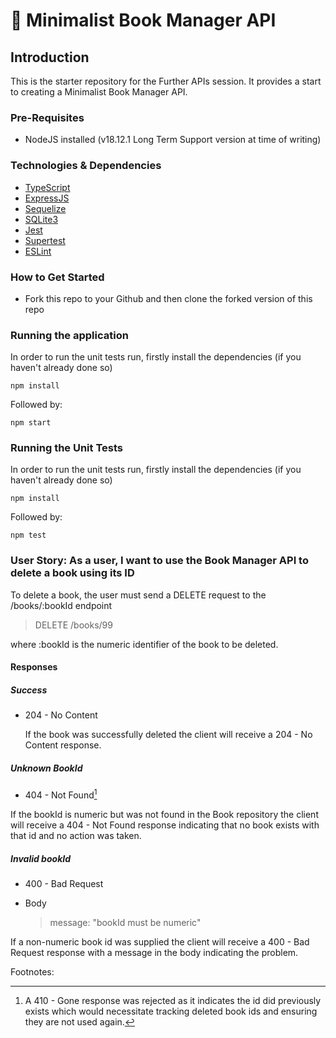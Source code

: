 # 📖 Minimalist Book Manager API

## Introduction

This is the starter repository for the Further APIs session. It provides a start to creating a Minimalist Book Manager API.

### Pre-Requisites

- NodeJS installed (v18.12.1 Long Term Support version at time of writing)

### Technologies & Dependencies

- [TypeScript](https://www.typescriptlang.org/)
- [ExpressJS](https://expressjs.com/)
- [Sequelize](https://sequelize.org/)
- [SQLite3](https://www.npmjs.com/package/sqlite3)
- [Jest](https://jestjs.io/)
- [Supertest](https://www.npmjs.com/package/supertest)
- [ESLint](https://eslint.org/)

### How to Get Started

- Fork this repo to your Github and then clone the forked version of this repo

### Running the application

In order to run the unit tests run, firstly install the dependencies (if you haven't already done so)

```
npm install
```

Followed by:

```
npm start
```

### Running the Unit Tests

In order to run the unit tests run, firstly install the dependencies (if you haven't already done so)

```
npm install
```

Followed by:

```
npm test
```

### User Story: As a user, I want to use the Book Manager API to delete a book using its ID

To delete a book, the user must send a DELETE request to the /books/:bookId endpoint

> DELETE /books/99

where :bookId is the numeric identifier of the book to be deleted.

#### Responses

##### Success

- 204 - No Content

  If the book was successfully deleted the client will receive a 204 - No Content response.

##### Unknown BookId

- 404 - Not Found[^1]

If the bookId is numeric but was not found in the Book repository the client will receive a 404 - Not Found response indicating that no book exists with that id and no action was taken.

##### Invalid bookId

- 400 - Bad Request

- Body
  > message: "bookId must be numeric"

If a non-numeric book id was supplied the client will receive a 400 - Bad Request response with a message in the body indicating the problem.

Footnotes:

[^1]: A 410 - Gone response was rejected as it indicates the id did previously exists which would necessitate tracking deleted book ids and ensuring they are not used again.
